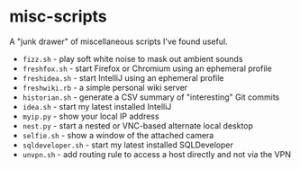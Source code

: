 # misc-scripts

A "junk drawer" of miscellaneous scripts I've found useful.

- `fizz.sh` - play soft white noise to mask out ambient sounds
- `freshfox.sh` - start Firefox or Chromium using an ephemeral profile
- `freshidea.sh` - start IntelliJ using an ephemeral profile
- `freshwiki.rb` - a simple personal wiki server
- `historian.sh` - generate a CSV summary of "interesting" Git commits
- `idea.sh` - start my latest installed IntelliJ
- `myip.py` - show your local IP address
- `nest.py` - start a nested or VNC-based alternate local desktop
- `selfie.sh` - show a window of the attached camera
- `sqldeveloper.sh` - start my latest installed SQLDeveloper
- `unvpn.sh` - add routing rule to access a host directly and not via the VPN 


